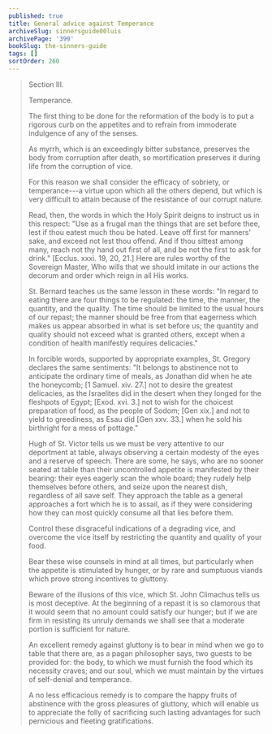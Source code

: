```yaml
---
published: true
title: General advice against Temperance
archiveSlug: sinnersguide00luis
archivePage: '399'
bookSlug: the-sinners-guide
tags: []
sortOrder: 260
---
```


> Section III.
> 
> Temperance.
> 
> The first thing to be done for the reformation of the body is to put a rigorous curb on the appetites and to refrain from immoderate indulgence of any of the senses.
> 
> As myrrh, which is an exceedingly bitter substance, preserves the body from corruption after death, so mortification preserves it during life from the corruption of vice.
> 
> For this reason we shall consider the efficacy of sobriety, or temperance---a virtue upon which all the others depend, but which is very difficult to attain because of the resistance of our corrupt nature.
> 
> Read, then, the words in which the Holy Spirit deigns to instruct us in this respect: "Use as a frugal man the things that are set before thee, lest if thou eatest much thou be hated. Leave off first for manners' sake, and exceed not lest thou offend. And if thou sittest among many, reach not thy hand out first of all, and be not the first to ask for drink." [Ecclus. xxxi. 19, 20, 21.] Here are rules worthy of the Sovereign Master, Who wills that we should imitate in our actions the decorum and order which reign in all His works.
> 
> St. Bernard teaches us the same lesson in these words: "In regard to eating there are four things to be regulated: the time, the manner, the quantity, and the quality. The time should be limited to the usual hours of our repast; the manner should be free from that eagerness which makes us appear absorbed in what is set before us; the quantity and quality should not exceed what is granted others, except when a condition of health manifestly requires delicacies."
> 
> In forcible words, supported by appropriate examples, St. Gregory declares the same sentiments: "It belongs to abstinence not to anticipate the ordinary time of meals, as Jonathan did when he ate the honeycomb; [1 Samuel. xiv. 27.] not to desire the greatest delicacies, as the Israelites did in the desert when they longed for the fleshpots of Egypt; [Exod. xvi. 3.] not to wish for the choicest preparation of food, as the people of Sodom; [Gen xix.] and not to yield to greediness, as Esau did [Gen xxv. 33.] when he sold his birthright for a mess of pottage."
> 
> Hugh of St. Victor tells us we must be very attentive to our deportment at table, always observing a certain modesty of the eyes and a reserve of speech. There are some, he says, who are no sooner seated at table than their uncontrolled appetite is manifested by their bearing: their eyes eagerly scan the whole board; they rudely help themselves before others, and seize upon the nearest dish, regardless of all save self. They approach the table as a general approaches a fort which he is to assail, as if they were considering how they can most quickly consume all that lies before them.
> 
> Control these disgraceful indications of a degrading vice, and overcome the vice itself by restricting the quantity and quality of your food.
> 
> Bear these wise counsels in mind at all times, but particularly when the appetite is stimulated by hunger, or by rare and sumptuous viands which prove strong incentives to gluttony.
> 
> Beware of the illusions of this vice, which St. John Climachus tells us is most deceptive. At the beginning of a repast it is so clamorous that it would seem that no amount could satisfy our hunger; but if we are firm in resisting its unruly demands we shall see that a moderate portion is sufficient for nature.
> 
> An excellent remedy against gluttony is to bear in mind when we go to table that there are, as a pagan philosopher says, two guests to be provided for: the body, to which we must furnish the food which its necessity craves; and our soul, which we must maintain by the virtues of self-denial and temperance.
> 
> A no less efficacious remedy is to compare the happy fruits of abstinence with the gross pleasures of gluttony, which will enable us to appreciate the folly of sacrificing such lasting advantages for such pernicious and fleeting gratifications.
